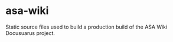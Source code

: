 # asa-wiki
Static source files used to build a production build of the ASA Wiki Docusuarus project.

